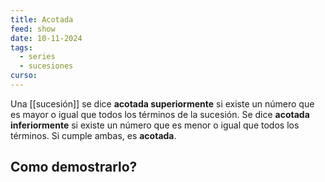 ```yaml
---
title: Acotada
feed: show
date: 10-11-2024
tags:
  - series
  - sucesiones
curso:
---
```

Una [[sucesión]] se dice **acotada superiormente** si existe un número que es mayor o igual que todos los términos de la sucesión. Se dice **acotada inferiormente** si existe un número que es menor o igual que todos los términos. Si cumple ambas, es **acotada**.

## Como demostrarlo?